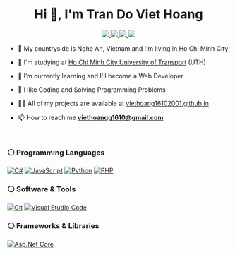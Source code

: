 <h1 align="center">Hi 👋, I'm Tran Do Viet Hoang</h1>

<p align="center">
  <a href="" target="_blank">
    <img src="https://img.icons8.com/fluent/48/000000/linkedin.png"/>
  </a>
  <a href="https://www.facebook.com/profile.php?id=100007991108519" alt="Facebook">
    <img src="https://img.icons8.com/fluent/48/000000/facebook-new.png" target="_blank" />
  </a> 
  <a href="https://github.com/viethoang16102001" alt="Github">
    <img src="https://img.icons8.com/fluent/48/000000/github.png"/>
  </a> 
  <a href="viethoangg1610@gmail.com" alt="Email">
    <img src="https://img.icons8.com/fluent/48/000000/mailing.png"/>
  </a>
</p>

- 💒 My countryside is Nghe An, Vietnam and i'm living in Ho Chi Minh City
   
- 🏦 I'm studying at [Ho Chi Minh City University of Transport](https://ut.edu.vn/) (UTH)

- 🌱 I’m currently learning and I'll become a Web Developer

- 📝 I like Coding and Solving Programming Problems
   
- 👨‍💻 All of my projects are available at <a href="https://github.com/viethoang16102001?tab=repositories">viethoang16102001.github.io</a>

- 📫 How to reach me **viethoangg1610@gmail.com**
</br>

 ### ⚪️ Programming Languages

<p align="left">
  <a href="https://docs.microsoft.com/en-us/dotnet/csharp/" target="_blank"> <img alt="C#" src="https://img.shields.io/badge/CSharp-000000?logo=csharp&logoColor=dark"></a>
  <a href="https://www.javascript.com/" target="_blank"> <img alt="JavaScript" src="https://img.shields.io/badge/JavaScript-F7DF1E?logo=javascript&logoColor=black"></a>
  <a href="https://www.python.org" target="_blank"><img alt="Python" src="https://img.shields.io/badge/Python%20-%2314354C.svg?logo=python&logoColor=white"></a>
  <a href="https://www.php.net/"><img alt="PHP" src="https://img.shields.io/badge/PHP-%23777BB4.svg?logo=php&logoColor=white"/></a>
</p>
   
 ### ⚪️ Software & Tools
 
<p>
    <a href="https://git-scm.com/"><img alt="Git" src="https://img.shields.io/badge/Git%20-%23F05033.svg?logo=git&logoColor=white"></a>
    <a href="https://code.visualstudio.com/"><img alt="Visual Studio Code" src="https://img.shields.io/badge/Visual%20Studio%20Code-0078d7.svg?logo=visual-studio-code&logoColor=white"></a>
</p>
   </div>
 
 ### ⚪️ Frameworks & Libraries
 
 <p align="left">
  <a href=""><img alt="Asp.Net Core" src="https://img.shields.io/badge/Asp.Net%20Core-512BD4?logo=.net&logoColor=white"/></a
</p>
